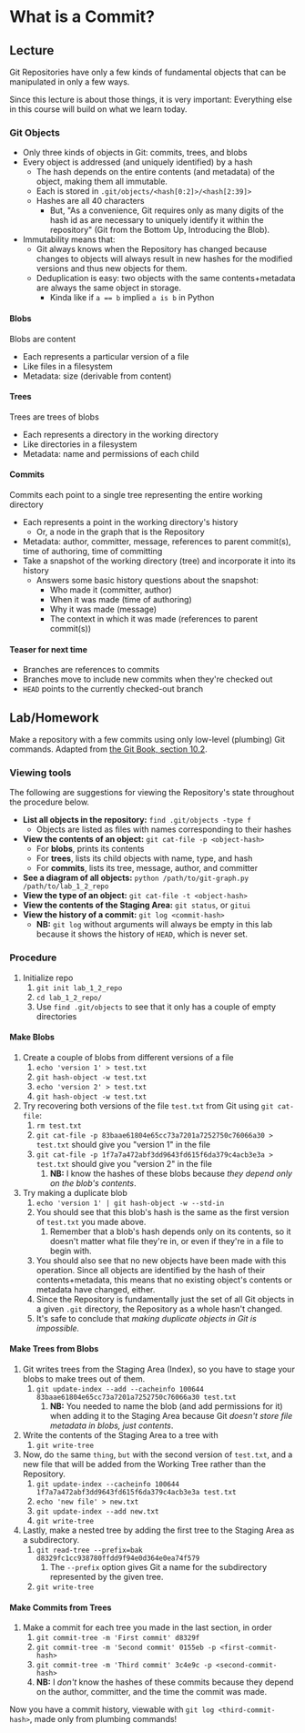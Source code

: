 # What is a Commit?
## Lecture
Git Repositories have only a few kinds of fundamental objects that can be manipulated in only a few ways.

Since this lecture is about those things, it is very important:
Everything else in this course will build on what we learn today.

### Git Objects
* Only three kinds of objects in Git: commits, trees, and blobs
* Every object is addressed (and uniquely identified) by a hash
    * The hash depends on the entire contents (and metadata) of the object, making them all immutable.
    * Each is stored in `.git/objects/<hash[0:2]>/<hash[2:39]>`
    * Hashes are all 40 characters
        * But, "As a convenience, Git requires only as many digits of the hash id as are necessary to uniquely identify it within the repository" (Git from the Bottom Up, Introducing the Blob).
* Immutability means that:
    * Git always knows when the Repository has changed because changes to objects will always result in new hashes for the modified versions and thus new objects for them.
    * Deduplication is easy: two objects with the same contents+metadata are always the same object in storage.
        * Kinda like if `a == b` implied `a is b` in Python

#### Blobs
Blobs are content
* Each represents a particular version of a file
* Like files in a filesystem
* Metadata: size (derivable from content)

#### Trees
Trees are trees of blobs
* Each represents a directory in the working directory
* Like directories in a filesystem
* Metadata: name and permissions of each child

#### Commits
Commits each point to a single tree representing the entire working directory
* Each represents a point in the working directory's history
    * Or, a node in the graph that is the Repository
* Metadata: author, committer, message, references to parent commit(s), time of authoring, time of committing
* Take a snapshot of the working directory (tree) and incorporate it into its history
    * Answers some basic history questions about the snapshot:
        * Who made it (committer, author)
        * When it was made (time of authoring)
        * Why it was made (message)
        * The context in which it was made (references to parent commit(s))

#### Teaser for next time
* Branches are references to commits
* Branches move to include new commits when they're checked out
* `HEAD` points to the currently checked-out branch

## Lab/Homework
Make a repository with a few commits using only low-level (plumbing) Git commands. Adapted from [the Git Book, section 10.2](https://git-scm.com/book/en/v2/Git-Internals-Git-Objects).

### Viewing tools
The following are suggestions for viewing the Repository's state throughout the procedure below.
* **List all objects in the repository:** `find .git/objects -type f`
    * Objects are listed as files with names corresponding to their hashes
* **View the contents of an object:** `git cat-file -p <object-hash>`
    * For **blobs**, prints its contents
    * For **trees**, lists its child objects with name, type, and hash
    * For **commits**, lists its tree, message, author, and committer 
* **See a diagram of all objects:** `python /path/to/git-graph.py /path/to/lab_1_2_repo`
* **View the type of an object:** `git cat-file -t <object-hash>`
* **View the contents of the Staging Area:** `git status`, or `gitui`
* **View the history of a commit:** `git log <commit-hash>`
    * **NB:** `git log` without arguments will always be empty in this lab because it shows the history of `HEAD`, which is never set.

### Procedure
1. Initialize repo
    1. `git init lab_1_2_repo`
    1. `cd lab_1_2_repo/`
    1. Use `find .git/objects` to see that it only has a couple of empty directories

#### Make Blobs
1. Create a couple of blobs from different versions of a file
    1. `echo 'version 1' > test.txt`
    1. `git hash-object -w test.txt`
    1. `echo 'version 2' > test.txt`
    1. `git hash-object -w test.txt`
1. Try recovering both versions of the file `test.txt` from Git using `git cat-file`:
    1. `rm test.txt`
    1. `git cat-file -p 83baae61804e65cc73a7201a7252750c76066a30 > test.txt` should give you "version 1" in the file
    1. `git cat-file -p 1f7a7a472abf3dd9643fd615f6da379c4acb3e3a > test.txt` should give you "version 2" in the file
        1. **NB:** I know the hashes of these blobs because *they depend only on the blob's contents*.
1. Try making a duplicate blob
    1. `echo 'version 1' | git hash-object -w --std-in`
    1. You should see that this blob's hash is the same as the first version of `test.txt` you made above.
        1. Remember that a blob's hash depends only on its contents, so it doesn't matter what file they're in, or even if they're in a file to begin with.
    1. You should also see that no new objects have been made with this operation. Since all objects are identified by the hash of their contents+metadata, this means that no existing object's contents or metadata have changed, either.
    1. Since the Repository is fundamentally just the set of all Git objects in a given `.git` directory, the Repository as a whole hasn't changed.
    1. It's safe to conclude that *making duplicate objects in Git is impossible.*

#### Make Trees from Blobs
1. Git writes trees from the Staging Area (Index), so you have to stage your blobs to make trees out of them.
    1. `git update-index --add --cacheinfo 100644 83baae61804e65cc73a7201a7252750c76066a30 test.txt`
        1. **NB:** You needed to name the blob (and add permissions for it) when adding it to the Staging Area because Git *doesn't store  file metadata in blobs, just contents*.
1. Write the contents of the Staging Area to a tree with
    1. `git write-tree`
1. Now, do `the` same `thing`, `but` with the second version of `test.txt`, and a new file that will be added from the Working Tree rather than the Repository.
    1. `git update-index --cacheinfo 100644 1f7a7a472abf3dd9643fd615f6da379c4acb3e3a test.txt`
    1. `echo 'new file' > new.txt`
    1. `git update-index --add new.txt`
    1. `git write-tree`
1. Lastly, make a nested tree by adding the first tree to the Staging Area as a subdirectory.
    1. `git read-tree --prefix=bak d8329fc1cc938780ffdd9f94e0d364e0ea74f579`
        1. The `--prefix` option gives Git a name for the subdirectory represented by the given tree.
    1. `git write-tree`
  
#### Make Commits from Trees
1. Make a commit for each tree you made in the last section, in order
    1. `git commit-tree -m 'First commit' d8329f`
    1. `git commit-tree -m 'Second commit' 0155eb -p <first-commit-hash>`
    1. `git commit-tree -m 'Third commit' 3c4e9c -p <second-commit-hash>`
    1. **NB:** I *don't* know the hashes of these commits because they depend on the author, committer, and the time the commit was made.

Now you have a commit history, viewable with `git log <third-commit-hash>`, made only from plumbing commands!
